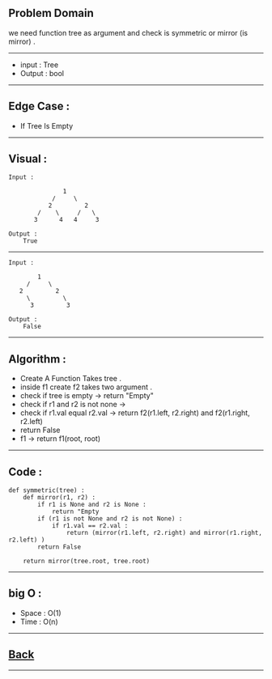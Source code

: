 ## Problem Domain
we need function tree as argument and check is symmetric or mirror (is mirror) .

---
- input : Tree
- Output : bool

---
## Edge Case :
- If Tree Is Empty

---
## Visual :
```
Input :

               1
            /     \
           2         2
        /    \     /   \
       3      4   4     3

```

```
Output :
    True
```

---
```
Input :

        1
     /     \
   2         2
     \         \
      3         3

```

```
Output :
    False
```

---
## Algorithm : 
- Create A Function Takes tree .
- inside f1 create f2 takes two argument .
- check if tree is empty -> return "Empty"
- check if r1 and r2 is not none ->
- check if r1.val equal r2.val -> return f2(r1.left, r2.right) and f2(r1.right, r2.left)
- return False
- f1 -> return f1(root, root)

---
## Code :
```
def symmetric(tree) :
    def mirror(r1, r2) :
        if r1 is None and r2 is None :
            return "Empty
        if (r1 is not None and r2 is not None) :
            if r1.val == r2.val :
                return (mirror(r1.left, r2.right) and mirror(r1.right, r2.left) )
        return False

    return mirror(tree.root, tree.root)
```

---
## big O : 
- Space : O(1)
- Time : O(n)

---
## [Back](./README.md)

---
